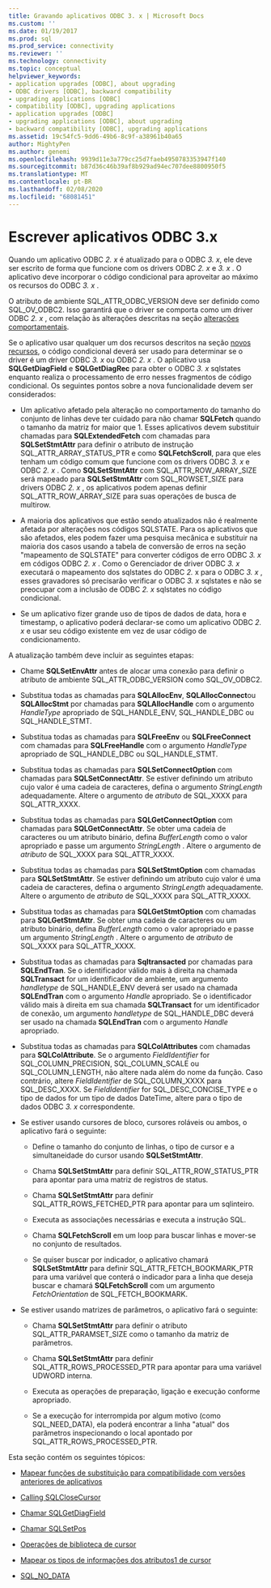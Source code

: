```yaml
---
title: Gravando aplicativos ODBC 3. x | Microsoft Docs
ms.custom: ''
ms.date: 01/19/2017
ms.prod: sql
ms.prod_service: connectivity
ms.reviewer: ''
ms.technology: connectivity
ms.topic: conceptual
helpviewer_keywords:
- application upgrades [ODBC], about upgrading
- ODBC drivers [ODBC], backward compatibility
- upgrading applications [ODBC]
- compatibility [ODBC], upgrading applications
- application upgrades [ODBC]
- upgrading applications [ODBC], about upgrading
- backward compatibility [ODBC], upgrading applications
ms.assetid: 19c54fc5-9dd6-49b6-8c9f-a38961b40a65
author: MightyPen
ms.author: genemi
ms.openlocfilehash: 9939d11e3a779cc25d7faeb4950783353947f140
ms.sourcegitcommit: b87d36c46b39af8b929ad94ec707dee8800950f5
ms.translationtype: MT
ms.contentlocale: pt-BR
ms.lasthandoff: 02/08/2020
ms.locfileid: "68081451"
---
```

# <a name="writing-odbc-3x-applications"></a>Escrever aplicativos ODBC 3.x
Quando um aplicativo ODBC *2. x* é atualizado para o ODBC *3. x*, ele deve ser escrito de forma que funcione com os drivers ODBC *2. x* e *3. x* . O aplicativo deve incorporar o código condicional para aproveitar ao máximo os recursos do ODBC *3. x* .  
  
 O atributo de ambiente SQL_ATTR_ODBC_VERSION deve ser definido como SQL_OV_ODBC2. Isso garantirá que o driver se comporta como um driver ODBC *2. x* , com relação às alterações descritas na seção [alterações comportamentais](../../../odbc/reference/develop-app/behavioral-changes.md).  
  
 Se o aplicativo usar qualquer um dos recursos descritos na seção [novos recursos](../../../odbc/reference/develop-app/new-features.md), o código condicional deverá ser usado para determinar se o driver é um driver ODBC *3. x* ou ODBC *2. x* . O aplicativo usa **SQLGetDiagField** e **SQLGetDiagRec** para obter o ODBC *3. x* sqlstates enquanto realiza o processamento de erro nesses fragmentos de código condicional. Os seguintes pontos sobre a nova funcionalidade devem ser considerados:  
  
-   Um aplicativo afetado pela alteração no comportamento do tamanho do conjunto de linhas deve ter cuidado para não chamar **SQLFetch** quando o tamanho da matriz for maior que 1. Esses aplicativos devem substituir chamadas para **SQLExtendedFetch** com chamadas para **SQLSetStmtAttr** para definir o atributo de instrução SQL_ATTR_ARRAY_STATUS_PTR e como **SQLFetchScroll**, para que eles tenham um código comum que funcione com os drivers ODBC *3. x* e ODBC *2. x* . Como **SQLSetStmtAttr** com SQL_ATTR_ROW_ARRAY_SIZE será mapeado para **SQLSetStmtAttr** com SQL_ROWSET_SIZE para drivers ODBC *2. x* , os aplicativos podem apenas definir SQL_ATTR_ROW_ARRAY_SIZE para suas operações de busca de multirow.  
  
-   A maioria dos aplicativos que estão sendo atualizados não é realmente afetada por alterações nos códigos SQLSTATE. Para os aplicativos que são afetados, eles podem fazer uma pesquisa mecânica e substituir na maioria dos casos usando a tabela de conversão de erros na seção "mapeamento de SQLSTATE" para converter códigos de erro ODBC *3. x* em códigos ODBC *2. x* . Como o Gerenciador de driver ODBC *3. x* executará o mapeamento dos sqlstates do ODBC *2.* x para o ODBC *3. x* , esses gravadores só precisarão verificar o ODBC *3. x* sqlstates e não se preocupar com a inclusão de ODBC *2. x* sqlstates no código condicional.  
  
-   Se um aplicativo fizer grande uso de tipos de dados de data, hora e timestamp, o aplicativo poderá declarar-se como um aplicativo ODBC *2. x* e usar seu código existente em vez de usar código de condicionamento.  
  
 A atualização também deve incluir as seguintes etapas:  
  
-   Chame **SQLSetEnvAttr** antes de alocar uma conexão para definir o atributo de ambiente SQL_ATTR_ODBC_VERSION como SQL_OV_ODBC2.  
  
-   Substitua todas as chamadas para **SQLAllocEnv**, **SQLAllocConnect**ou **SQLAllocStmt** por chamadas para **SQLAllocHandle** com o argumento *HandleType* apropriado de SQL_HANDLE_ENV, SQL_HANDLE_DBC ou SQL_HANDLE_STMT.  
  
-   Substitua todas as chamadas para **SQLFreeEnv** ou **SQLFreeConnect** com chamadas para **SQLFreeHandle** com o argumento *HandleType* apropriado de SQL_HANDLE_DBC ou SQL_HANDLE_STMT.  
  
-   Substitua todas as chamadas para **SQLSetConnectOption** com chamadas para **SQLSetConnectAttr**. Se estiver definindo um atributo cujo valor é uma cadeia de caracteres, defina o argumento *StringLength* adequadamente. Altere o argumento de *atributo* de SQL_XXXX para SQL_ATTR_XXXX.  
  
-   Substitua todas as chamadas para **SQLGetConnectOption** com chamadas para **SQLGetConnectAttr**. Se obter uma cadeia de caracteres ou um atributo binário, defina *BufferLength* como o valor apropriado e passe um argumento *StringLength* . Altere o argumento de *atributo* de SQL_XXXX para SQL_ATTR_XXXX.  
  
-   Substitua todas as chamadas para **SQLSetStmtOption** com chamadas para **SQLSetStmtAttr**. Se estiver definindo um atributo cujo valor é uma cadeia de caracteres, defina o argumento *StringLength* adequadamente. Altere o argumento de *atributo* de SQL_XXXX para SQL_ATTR_XXXX.  
  
-   Substitua todas as chamadas para **SQLGetStmtOption** com chamadas para **SQLGetStmtAttr**. Se obter uma cadeia de caracteres ou um atributo binário, defina *BufferLength* como o valor apropriado e passe um argumento *StringLength* . Altere o argumento de *atributo* de SQL_XXXX para SQL_ATTR_XXXX.  
  
-   Substitua todas as chamadas para **Sqltransacted** por chamadas para **SQLEndTran**. Se o identificador válido mais à direita na chamada **SQLTransact** for um identificador de ambiente, um argumento *handletype* de SQL_HANDLE_ENV deverá ser usado na chamada **SQLEndTran** com o argumento *Handle* apropriado. Se o identificador válido mais à direita em sua chamada **SQLTransact** for um identificador de conexão, um argumento *handletype* de SQL_HANDLE_DBC deverá ser usado na chamada **SQLEndTran** com o argumento *Handle* apropriado.  
  
-   Substitua todas as chamadas para **SQLColAttributes** com chamadas para **SQLColAttribute**. Se o argumento *FieldIdentifier* for SQL_COLUMN_PRECISION, SQL_COLUMN_SCALE ou SQL_COLUMN_LENGTH, não altere nada além do nome da função. Caso contrário, altere *FieldIdentifier* de SQL_COLUMN_XXXX para SQL_DESC_XXXX. Se *FieldIdentifier* for SQL_DESC_CONCISE_TYPE e o tipo de dados for um tipo de dados DateTime, altere para o tipo de dados ODBC *3. x* correspondente.  
  
-   Se estiver usando cursores de bloco, cursores roláveis ou ambos, o aplicativo fará o seguinte:  
  
    -   Define o tamanho do conjunto de linhas, o tipo de cursor e a simultaneidade do cursor usando **SQLSetStmtAttr**.  
  
    -   Chama **SQLSetStmtAttr** para definir SQL_ATTR_ROW_STATUS_PTR para apontar para uma matriz de registros de status.  
  
    -   Chama **SQLSetStmtAttr** para definir SQL_ATTR_ROWS_FETCHED_PTR para apontar para um sqlinteiro.  
  
    -   Executa as associações necessárias e executa a instrução SQL.  
  
    -   Chama **SQLFetchScroll** em um loop para buscar linhas e mover-se no conjunto de resultados.  
  
    -   Se quiser buscar por indicador, o aplicativo chamará **SQLSetStmtAttr** para definir SQL_ATTR_FETCH_BOOKMARK_PTR para uma variável que conterá o indicador para a linha que deseja buscar e chamará **SQLFetchScroll** com um argumento *FetchOrientation* de SQL_FETCH_BOOKMARK.  
  
-   Se estiver usando matrizes de parâmetros, o aplicativo fará o seguinte:  
  
    -   Chama **SQLSetStmtAttr** para definir o atributo SQL_ATTR_PARAMSET_SIZE como o tamanho da matriz de parâmetros.  
  
    -   Chama **SQLSetStmtAttr** para definir SQL_ATTR_ROWS_PROCESSED_PTR para apontar para uma variável UDWORD interna.  
  
    -   Executa as operações de preparação, ligação e execução conforme apropriado.  
  
    -   Se a execução for interrompida por algum motivo (como SQL_NEED_DATA), ela poderá encontrar a linha "atual" dos parâmetros inspecionando o local apontado por SQL_ATTR_ROWS_PROCESSED_PTR.  
  
 Esta seção contém os seguintes tópicos:  
  
-   [Mapear funções de substituição para compatibilidade com versões anteriores de aplicativos](../../../odbc/reference/develop-app/mapping-replacement-functions-for-backward-compatibility-of-applications.md)  
  
-   [Calling SQLCloseCursor](../../../odbc/reference/develop-app/calling-sqlclosecursor.md)  
  
-   [Chamar SQLGetDiagField](../../../odbc/reference/develop-app/calling-sqlgetdiagfield.md)  
  
-   [Chamar SQLSetPos](../../../odbc/reference/develop-app/calling-sqlsetpos.md)  
  
-   [Operações de biblioteca de cursor](../../../odbc/reference/develop-app/cursor-library-operations.md)  
  
-   [Mapear os tipos de informações dos atributos1 de cursor](../../../odbc/reference/develop-app/mapping-the-cursor-attributes1-information-types.md)  
  
-   [SQL_NO_DATA](../../../odbc/reference/develop-app/sql-no-data.md)
